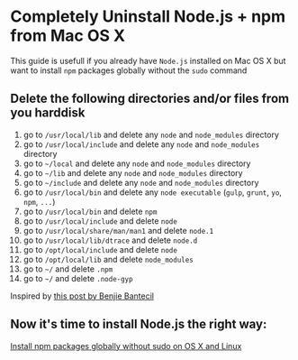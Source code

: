 # Completely Uninstall Node.js + npm from Mac OS X

This guide is usefull if you already have `Node.js` installed on Mac OS X but want to install `npm` packages globally without the `sudo` command

## Delete the following directories and/or files from you harddisk

1. go to `/usr/local/lib` and delete any `node` and `node_modules` directory
2. go to `/usr/local/include` and delete any `node` and `node_modules` directory
3. go to `~/local` and delete any `node` and `node_modules` directory
4. go to `~/lib` and delete any `node` and `node_modules` directory
5. go to `~/include` and delete any `node` and `node_modules` directory
6. go to `/usr/local/bin` and delete any `node executable` (`gulp`, `grunt`, `yo`, `npm`, `...`)
7. go to `/usr/local/bin` and delete `npm`
8. go to `/usr/local/include` and delete `node`
8. go to `/usr/local/share/man/man1` and delete `node.1`
9. go to `/usr/local/lib/dtrace` and delete `node.d`
10. go to `/opt/local/include` and delete `node`
11. go to `/opt/local/lib` and delete `node_modules`
12. go to `~/` and delete `.npm`
13. go to `~/` and delete `.node-gyp`

Inspired by [this post by Benjie Bantecil](http://benznext.com/completely-uninstall-node-js-from-mac-os-x/)

## Now it's time to install Node.js the right way:
[Install npm packages globally without sudo on OS X and Linux](https://github.com/ronnidc/guides/blob/master/npm-global-without-sudo.md)
